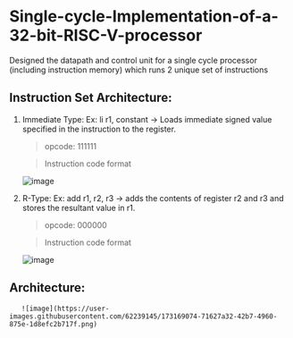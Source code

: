 # Single-cycle-Implementation-of-a-32-bit-RISC-V-processor
Designed the datapath and control unit for a single cycle processor (including instruction memory) which runs 2 unique set of instructions

## Instruction Set Architecture: 
 1. Immediate Type: Ex: li r1, constant -> Loads immediate signed value specified in the instruction to the register.
    >opcode: 111111
    
    >Instruction code format
  
      ![image](https://user-images.githubusercontent.com/62239145/173168699-0e88ff8b-3fe4-4494-8591-5fba8f32767f.png)
 
 2. R-Type: Ex: add r1, r2, r3 -> adds the contents of register r2 and r3 and stores the resultant value in r1.
    >opcode: 000000
    
    >Instruction code format 
 
      ![image](https://user-images.githubusercontent.com/62239145/173168709-5ca8c944-027b-4d97-90f3-085dc626b83c.png)


## Architecture: 

       ![image](https://user-images.githubusercontent.com/62239145/173169074-71627a32-42b7-4960-875e-1d8efc2b717f.png)
